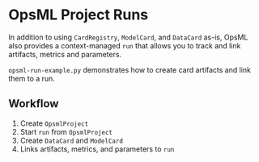# OpsML Project Runs

In addition to using `CardRegistry`, `ModelCard`, and `DataCard` as-is, OpsML also provides a context-managed `run` that allows you to track and link artifacts, metrics and parameters.

`opsml-run-example.py` demonstrates how to create card artifacts and link them to a run.

## Workflow

1. Create `OpsmlProject`
2. Start `run` from `OpsmlProject`
2. Create `DataCard` and `ModelCard`
3. Links artifacts, metrics, and parameters to `run`

